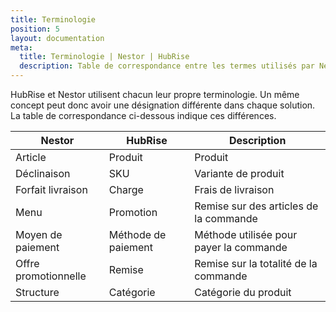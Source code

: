 ```yaml
---
title: Terminologie
position: 5
layout: documentation
meta:
  title: Terminologie | Nestor | HubRise
  description: Table de correspondance entre les termes utilisés par Nestor et HubRise pour le même concept. Connectez vos apps et synchronisez vos données.
---
```


HubRise et Nestor utilisent chacun leur propre terminologie. Un même concept peut donc avoir une désignation différente dans chaque solution. La table de correspondance ci-dessous indique ces différences.

| Nestor               | HubRise             | Description                             |
| -------------------- | ------------------- | --------------------------------------- |
| Article              | Produit             | Produit                                 |
| Déclinaison          | SKU                 | Variante de produit                     |
| Forfait livraison    | Charge              | Frais de livraison                      |
| Menu                 | Promotion           | Remise sur des articles de la commande  |
| Moyen de paiement    | Méthode de paiement | Méthode utilisée pour payer la commande |
| Offre promotionnelle | Remise              | Remise sur la totalité de la commande   |
| Structure            | Catégorie           | Catégorie du produit                    |
